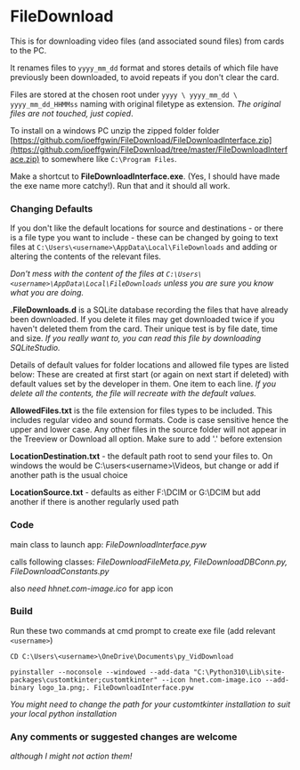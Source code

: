 # FileDownload
This is for downloading video files (and associated sound files) from cards to the PC.

It renames files to ```yyyy_mm_dd```  format and stores details of which file have previously been downloaded, to avoid repeats if you don't clear the card. 

Files are stored at the chosen root under ```yyyy \ yyyy_mm_dd \ yyyy_mm_dd_HHMMss``` naming with original filetype as extension. _The original files are not touched, just copied_.

To install on a windows PC unzip the zipped folder folder [https://github.com/ioeffgwin/FileDownload/FileDownloadInterface.zip](https://github.com/ioeffgwin/FileDownload/tree/master/FileDownloadInterface.zip) to somewhere like ```C:\Program Files```.

Make a shortcut to __FileDownloadInterface.exe__. (Yes, I should have made the exe name more catchy!). Run that and it should all work.


### Changing Defaults
If you don't like the default locations for source and destinations - or there is a file type you want to include - these can be changed by going to text files at ```C:\Users\<username>\AppData\Local\FileDownloads``` and adding or altering the contents of the relevant files.

_Don't mess with the content of the files at ```C:\Users\<username>\AppData\Local\FileDownloads``` unless you are sure you know what you are doing._

__.FileDownloads.d__ is a SQLite database recording the files that have already been downloaded. If you delete it files may get downloaded twice if you haven't deleted them from the card. Their unique test is by file date, time and size. _If you really want to, you can read this file by downloading SQLiteStudio._

Details of default values for folder locations and allowed file types are listed below:
These are created at first start (or again on next start if deleted) with default values set by the developer in them. One item to each line. _If you delete all the contents, the file will recreate with the default values._

__AllowedFiles.txt__ is the file extension for files types to be included. This includes regular video and sound formats. Code is case sensitive hence the upper and lower case. Any other files in the source folder will not appear in the Treeview or Download all option. Make sure to add '.' before extension

__LocationDestination.txt__ - the default path root to send your files to. On windows the would be C:\users\<username>\Videos, but change or add if another path is the usual choice

__LocationSource.txt__ - defaults as either F:\DCIM or G:\DCIM  but add another if there is another regularly used path

### Code
main class to launch app: _FileDownloadInterface.pyw_

calls following classes: _FileDownloadFileMeta.py, FileDownloadDBConn.py, FileDownloadConstants.py_

also _need hhnet.com-image.ico_ for app icon

### Build
Run these two commands at cmd prompt to create exe file (add relevant ```<username>```)

```CD C:\Users\<username>\OneDrive\Documents\py_VidDownload```

```pyinstaller --noconsole --windowed --add-data "C:\Python310\Lib\site-packages\customtkinter;customtkinter" --icon hnet.com-image.ico --add-binary logo_1a.png;. FileDownloadInterface.pyw```

_You might need to change the path for your customtkinter installation to suit your local python installation_

### Any comments or suggested changes are welcome

_although I might not action them!_

